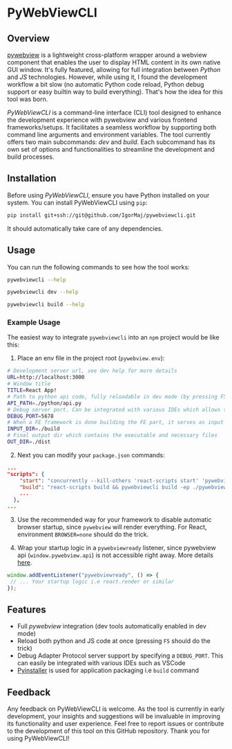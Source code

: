 # PyWebViewCLI
## Overview
[pywebview](https://github.com/r0x0r/pywebview) is a lightweight cross-platform wrapper around a webview component that enables the user to display HTML content in its own native GUI window. It's fully featured, allowing for full integration between _Python_ and _JS_ technologies. However, while using it, I found the development workflow a bit slow (no automatic Python code reload, Python debug support or easy builtin way to build everything). That's how the idea for this tool was born.

_PyWebViewCLI_ is a command-line interface (CLI) tool designed to enhance the development experience with pywebview and various frontend frameworks/setups. It facilitates a seamless workflow by supporting both command line arguments and environment variables. The tool currently offers two main subcommands: _dev_ and _build_. Each subcommand has its own set of options and functionalities to streamline the development and build processes.

## Installation
Before using _PyWebViewCLI_, ensure you have Python installed on your system. You can install PyWebViewCLI using `pip`:

```bash
pip install git+ssh://git@github.com/IgorMaj/pywebviewcli.git
```
It should automatically take care of any dependencies.

## Usage
You can run the following commands to see how the tool works:

```bash
pywebviewcli --help
```

```bash
pywebviewcli dev --help
```

```bash
pywebviewcli build --help
```
### Example Usage
The easiest way to integrate `pywebviewcli` into an `npm` project would be like this:

1. Place an env file in the project root (`pywebview.env`):

```bash
# Development server url, see dev help for more details
URL=http://localhost:3000
# Window title
TITLE=React App!
# Path to python api code, fully reloadable in dev mode (by pressing F5). See help menu entry for more details
API_PATH=./python/api.py
# Debug server port. Can be integrated with various IDEs which allows the developer to debug python code
DEBUG_PORT=5678
# When a FE framework is done building the FE part, it serves as input dir for the cli to package everything
INPUT_DIR=./build
# Final output dir which contains the executable and necessary files
OUT_DIR=./dist
```
2. Next you can modify your `package.json` commands:
```json
...
"scripts": {
    "start": "concurrently --kill-others 'react-scripts start' 'pywebviewcli dev -ep ./pywebview.env'",
    "build": "react-scripts build && pywebviewcli build -ep ./pywebview.env",
    ...
  },
...
```

3. Use the recommended way for your framework to disable automatic browser startup, since `pywebview` will render everything. For React, environment `BROWSER=none` should do the trick. 

4. Wrap your startup logic in a `pywebviewready` listener, since pywebview api (`window.pywebview.api`) is not accessible right away. More details [here](https://github.com/r0x0r/pywebview/issues/378).

```js
window.addEventListener("pywebviewready", () => {
 // ... Your startup logic i.e react.render or similar
});
```


## Features
- Full _pywebview_ integration (dev tools automatically enabled in dev mode)
- Reload both python and JS code at once (pressing `F5` should do the trick)
- Debug Adapter Protocol server support by specifying a `DEBUG_PORT`. This can easily be integrated with various IDEs such as VSCode
- [Pyinstaller](https://github.com/pyinstaller/pyinstaller) is used for application packaging i.e `build` command

## Feedback
Any feedback on PyWebViewCLI is welcome. As the tool is currently in early development, your insights and suggestions will be invaluable in improving its functionality and user experience. Feel free to report issues or contribute to the development of this tool on this GitHub repository.
Thank you for using PyWebViewCLI!
